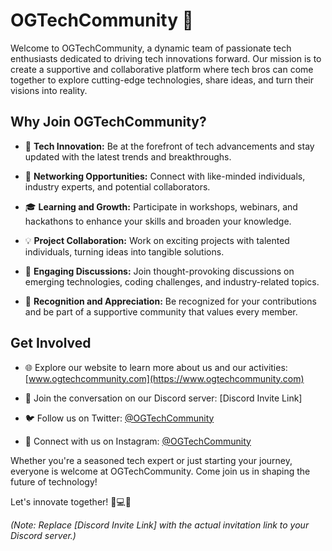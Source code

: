 # OGTechCommunity 🚀

Welcome to OGTechCommunity, a dynamic team of passionate tech enthusiasts dedicated to driving tech innovations forward. Our mission is to create a supportive and collaborative platform where tech bros can come together to explore cutting-edge technologies, share ideas, and turn their visions into reality.

## Why Join OGTechCommunity?

- 🔧 **Tech Innovation:** Be at the forefront of tech advancements and stay updated with the latest trends and breakthroughs.

- 🤝 **Networking Opportunities:** Connect with like-minded individuals, industry experts, and potential collaborators.

- 🎓 **Learning and Growth:** Participate in workshops, webinars, and hackathons to enhance your skills and broaden your knowledge.

- 💡 **Project Collaboration:** Work on exciting projects with talented individuals, turning ideas into tangible solutions.

- 💬 **Engaging Discussions:** Join thought-provoking discussions on emerging technologies, coding challenges, and industry-related topics.

- 👏 **Recognition and Appreciation:** Be recognized for your contributions and be part of a supportive community that values every member.

## Get Involved

- 🌐 Explore our website to learn more about us and our activities: [www.ogtechcommunity.com](https://www.ogtechcommunity.com)

- 📌 Join the conversation on our Discord server: [Discord Invite Link]

- 🐦 Follow us on Twitter: [@OGTechCommunity](https://twitter.com/OGTechCommunity)

- 📸 Connect with us on Instagram: [@OGTechCommunity](https://www.instagram.com/OGTechCommunity)

Whether you're a seasoned tech expert or just starting your journey, everyone is welcome at OGTechCommunity. Come join us in shaping the future of technology!

Let's innovate together! 🚀💻🔬

*(Note: Replace [Discord Invite Link] with the actual invitation link to your Discord server.)*
